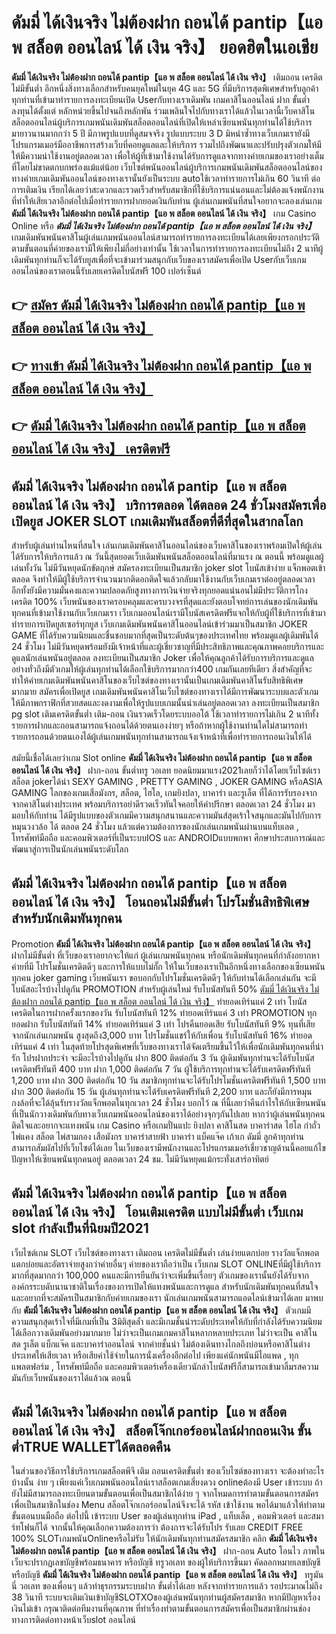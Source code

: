 # ดัมมี่ ได้เงินจริง ไม่ต้องฝาก ถอนได้ pantip【แอ พ สล็อต ออนไลน์ ได้ เงิน จริง】  ยอดฮิตในเอเชีย 

**ดัมมี่ ได้เงินจริง ไม่ต้องฝาก ถอนได้ pantip【แอ พ สล็อต ออนไลน์ ได้ เงิน จริง】** เติมถอน เครดิตไม่มีขั้นต่ำ  อีกหนึ่งสิ่งทางเลือกสำหรับคนยุคใหม่ในยุค 4G และ 5G ที่มีบริการสุดพิเศษสำหรับลูกค้าทุกท่านที่เข้ามาทำรายการลงทะเบียนเปิด Userกับทางเราเดิมพัน เกมคาสิโนออนไลน์ ฝาก ขั้นต่ำ ลงทุนได้ตั้งแต่ หลักหน่วยขึ้นไปจนถึงหลักพัน ร่วมเพลินใจไปกับทางเราได้แล้วในเวลานี้เว็บคาสิโนสล็อตออนไลน์ผู้บริการเกมพนันเดิมพันสล็อตออนไลน์ที่เปิดให้เหล่าเซียนพนันทุกท่านได้ใช้บริการมายาวนานมากกว่า 5 ปี มีภาพรูปแบบที่ดูสมจจริง รูปแบบระบบ 3 D
มิหนำซ้ำทางเว็บเกมเรายังมี โปรแกรมเมอร์มืออาชีพการสร้างเว็บที่คอยดูแลและให้บริการ  รวมไปถึงพัฒนาและปรับปรุงตัวเกมให้มีให้มีความน่าใช้งานอยู่ตลอดเวลา เพื่อให้ผู้ที่เข้ามาใช้งานได้รับการดูแลจากทางค่ายเกมของเราอย่างเต็มที่โดยไม่ขาดตกบกพร่องแม้แต่น้อย เว็บไซต์พนันออนไลน์ผู้บริการเกมพนันเดิมพันสล็อตออนไลน์ของทางค่ายเกมเดิมพันออนไลน์ของทางเรานั้นยังเป็นระบบ autoใช้เวลาทำรายการไม่เกิน 60 วินาที ต่อการเติมเงิน เรียกได้เลยว่าสะดวกและรวดเร็วสำหรับสมาชิกที่ใช้บริการแน่นอนและไม่ต้องแจ้งพนักงานที่ทำให้เสียเวลาอีกต่อไปเมื่อทำรายการฝากยอดเงินกับท่าน
ผู้เล่นเกมพนันที่สนใจอยากจะลองเล่นเกม **ดัมมี่ ได้เงินจริง ไม่ต้องฝาก ถอนได้ pantip【แอ พ สล็อต ออนไลน์ ได้ เงิน จริง】** เกม Casino Online หรือ ***ดัมมี่ ได้เงินจริง ไม่ต้องฝาก ถอนได้ pantip【แอ พ สล็อต ออนไลน์ ได้ เงิน จริง】*** เกมเดิมพันพนันคาสิโนผู้เล่นเกมพนันออนไลน์สามารถทำรายการลงทะเบียนได้เลยเพียงกรอกประวัติตามขั้นตอนที่ค่ายของเรามีให้เพียงไม่กี่อย่างเท่านั้น ใช้เวลาในการทำรายการลงทะเบียนไม่ถึง 2 นาทีผู้เดิมพันทุกท่านก็จะได้รับยูสเพื่อที่จะเข้ามาร่วมสนุกกับเว็บของเราสมัครเพื่อเปิด Userกับเว็บเกมออนไลน์ของเราตอนนี้รับเลยเครดิตโบนัสฟรี 100 เปอร์เซ็นต์ 

## 👉 [สมัคร ดัมมี่ ได้เงินจริง ไม่ต้องฝาก ถอนได้ pantip【แอ พ สล็อต ออนไลน์ ได้ เงิน จริง】](https://archa888.com/)
## 👉 [ทางเข้า ดัมมี่ ได้เงินจริง ไม่ต้องฝาก ถอนได้ pantip【แอ พ สล็อต ออนไลน์ ได้ เงิน จริง】](https://archa888.com/)
## 👉 [ดัมมี่ ได้เงินจริง ไม่ต้องฝาก ถอนได้ pantip【แอ พ สล็อต ออนไลน์ ได้ เงิน จริง】 เครดิตฟรี](https://archa888.com/)

## ดัมมี่ ได้เงินจริง ไม่ต้องฝาก ถอนได้ pantip【แอ พ สล็อต ออนไลน์ ได้ เงิน จริง】 บริการตลอด ได้ตลอด 24 ชั่วโมงสมัครเพื่อเปิดยูส JOKER SLOT เกมเดิมพันสล็อตที่ดีที่สุดในสากลโลก

สำหรับผู้เล่นท่านไหนที่สนใจ เล่นเกมเดิมพันคาสิโนออนไลน์ของเว็บคาสิโนของเราพร้อมเปิดให้ผู้เล่นได้รับการให้บริการแล้ว ณ วันนี้สุดยอดเว็บเดิมพันพนันสล็อตออนไลน์ที่มาแรง ณ ตอนนี้ พร้อมดูแลผู้เล่นทั้งวัน ไม่มีวันหยุดนักขัตฤกษ์ สมัครลงทะเบียนเป็นสมาชิก joker slot โบนัสเข้าง่าย แจ็กพอตเข้าตลอด จึงทำให้มีผู้ใช้บริการจำนวนมากติดอกติดใจแล้วกลับมาใช้งานกับเว็บเกมเราต่ออยู่ตลอดเวลา อีกทั้งยังมีความมั่นคงและความปลอดภัยสูงทางการเงินจ่ายจริงทุกยอดแน่นอนไม่มีประวัติการโกงเครดิต 100% เว็บพนันของเราครอบคลุมและครบวงจรที่สุดและยังตอบโจทย์การเล่นของนักเดิมพันทุกคนที่เข้ามาใช้งานกับเว็บเกมเรา
เว็บเกมออนไลน์เรามีโบนัสเครดิตฟรีแจกให้กับผู้ที่ใช้บริการที่เข้ามาทำรายการเปิดยูสเซอร์ทุกยูส เว็บเกมเดิมพันพนันคาสิโนออนไลน์เข้าร่วมมาเป็นสมาชิก JOKER GAME ที่ได้รับความนิยมและชื่นชอบมากที่สุดเป็นระดับต้นๆของประเทศไทย พร้อมดูแลผู้เดิมพันได้ 24 ชั่วโมง ไม่มีวันหยุดพร้อมยังมีเจ้าหน้าที่และผู้เชี่ยวชาญที่มีประสิทธิภาพและคุณภาพคอยบริการและดูแลนักเล่นพนันอยู่ตลอด ลงทะเบียนเป็นสมาชิก Joker เพื่อให้คุณลูกค้าได้รับการบริการและดูแลอย่างทั่วถึงมีตัวเกมให้ผู้เล่นทุกท่านได้เลือกใช้บริการมากกว่า400 เกมกันเลยทีเดียว
สิ่งสำคัญที่จะทำให้ค่ายเกมเดิมพันพนันคาสิโนของเว็บไซต์ของทางเรานั้นเป็นเกมเดิมพันคาสิโนรับสิทธิพิเศษมากมาย สมัครเพื่อเปิดยูส  เกมเดิมพันพนันคาสิโนเว็บไซต์ของทางเราได้มีการพัฒนาระบบและตัวเกมให้มีภาพกราฟิกที่สวยสดและงดงามเพื่อให้รูปแบบเกมนั้นน่าเล่นอยู่ตลอดเวลา ลงทะเบียนเป็นสมาชิก pg slot เติมเครดิตขั้นต่ำ เติม-ถอน เงินรวดเร็วโดยระบบออโต้ ใช้เวลาทำรายการไม่เกิน 2 นาทีทั้งรายการฝากและถอนสามารถแจ้งถอนได้ด้วยตนเองง่ายๆ หรือถ้าหากผู้ใช้งานท่านใดไม่สามารถทำรายการถอนด้วยตนเองได้ผู้เล่นเกมพนันทุกท่านสามารถแจ้งเจ้าหน้าที่เพื่อทำรายการถอนเงินให้ได้

สมัยนี้เชื่อได้เลยว่าเกม Slot online **ดัมมี่ ได้เงินจริง ไม่ต้องฝาก ถอนได้ pantip【แอ พ สล็อต ออนไลน์ ได้ เงิน จริง】** ฝาก-ถอน ขั้นต่ำทรู วอเลท ยอดนิยมมาแรง2021เลยก็ว่าได้โดยเว็บไซต์เรา สล็อต jokerได้นำ SEXY GAMING , PRETTY GAMING , JOKER GAMING หรือASIA GAMING โลกของเกมเสือมังกร, สล็อต, ไฮโล, เกมยิงปลา, บาคาร่า และรูเล็ต ที่ได้การรับรองจากจากคาสิโนต่างประเทศ พร้อมบริการอย่าดีรวดเร็วทันใจคอยให้คำปรึกษา ตลอดเวลา 24 ชั่วโมง มามอบให้กับท่าน ได้มีรูปแบบของตัวเกมมีความสนุกสนานและความมันส์สุดเร้าใจสนุกและมันไปกับการหมุนวงวล้อ ได้ ตลอด 24 ชั่วโมง แล้วแต่ความต้องการของนักเล่นเกมพนันผ่านบนแท็บเลต , โทรศัพท์มือถือ และคอมพิวเตอร์ที่เป็นระบบIOS และ ANDROIDแบบพกพา ศึกษาประสบการณ์และพัฒนาสู่การเป็นนักเล่นพนันระดับโลก

## ดัมมี่ ได้เงินจริง ไม่ต้องฝาก ถอนได้ pantip【แอ พ สล็อต ออนไลน์ ได้ เงิน จริง】 โอนถอนไม่มีขั้นต่ำ โปรโมชั่นสิทธิพิเศษสำหรับนักเดิมพันทุกคน

 Promotion  **ดัมมี่ ได้เงินจริง ไม่ต้องฝาก ถอนได้ pantip【แอ พ สล็อต ออนไลน์ ได้ เงิน จริง】** ฝากไม่มีขั้นต่ำ ที่เว็บของเราอยากจะให้แก่  ผู้เล่นเกมพนันทุกคน หรือนักเดิมพันทุกคนที่กำลังอยากหาค่ายที่มี โปรโมชั่นเครดิตดีๆ และการให้แบบไม่กั๊ก ให้ในเว็บของเราเป็นอีกหนึ่งทางเลือกของเซียนพนันทุกคน joker gaming เว็บพนันเรา ขอบอกกับโปรโมชั่นเครดิตดีๆ ให้กับท่านได้เลือกเล่นกัน จะมีโบนัสอะไรบ้างไปดูกัน
 PROMOTION สำหรับผู้เล่นใหม่ รับโบนัสทันที 50% [ดัมมี่ ได้เงินจริง ไม่ต้องฝาก ถอนได้ pantip【แอ พ สล็อต ออนไลน์ ได้ เงิน จริง】](https://archa888.com/) ทำยอดเทิร์นแค่ 2 เท่า
โบนัสเครดิตในการฝากครั้งแรกของวัน รับโบนัสทันที 12% ทำยอดเทิร์นแค่ 3 เท่า
 PROMOTION ทุกยอดฝาก รับโบนัสทันที 14% ทำยอดเทิร์นแค่ 3 เท่า
โปรคืนยอดเสีย รับโบนัสทันที 9% ทุนที่เสียจากนักเล่นเกมพนัน สูงสุดถึง3,000 บาท
โปรโมชั่นแชร์ให้กับเพื่อน รับโบนัสทันที 16% ทำยอดเทิร์นแค่ 4 เท่า
ในสุดท้ายโปรสุดพิเศษที่เว็บของทางเราได้จัดเตรียมขึ้นไว้ให้เพื่อนักเดิมพันทุกคนที่น่ารัก โปรฝากประจำ จะมีอะไรบ้างไปดูกัน
ฝาก 800 ติดต่อกัน 3 วัน ผู้เดิมพันทุกท่านจะได้รับโบนัสเครดิตฟรีทันที 400 บาท
ฝาก 1,000 ติดต่อกัน 7 วัน ผู้ใช้บริการทุกท่านจะได้รับเครดิตฟรีทันที 1,200 บาท
ฝาก 300 ติดต่อกัน 10 วัน สมาชิกทุกท่านจะได้รับโปรโมชั่นเครดิตฟรีทันที 1,500 บาท
ฝาก 300 ติดต่อกัน 15 วัน ผู้เล่นทุกท่านจะได้รับเครดิตฟรีทันที 2,200 บาท
และก็ยังมีการหมุนกงล้อที่จะได้ลุ้นรับรางวัลแจ็กพอตในทุกเวลา 24 ชั่วโมง บอกไว้ ณ ที่นี้เลยว่าคืนกำไรให้กับเซียนพนันที่เป็นนักวางเดิมพันกับทางเว็บเกมพนันออนไลน์ของเราได้อย่างจุกๆกันไปเลย หากว่าผู้เล่นพนันทุกคนติดใจและอยากจะแทงพนัน เกม Casino หรือเกมปั่นแปะ ยิงปลา คาสิโนสด บาคาร่าสด ไฮโล กำถั่ว ไพ่แคง สล็อต ไพ่สามกอง เสือมังกร บาคาร่าสายฟ้า บาคาร่า แบ็คแจ๊ค เก้าเก ดัมมี่ ลูกค้าทุกท่านสามารถสัมผัสไปที่เว็บไซต์ได้เลย ในเว็บของเรามีพนักงานและโปรแกรมเมอร์เชี่ยวชาญด้านนี้คอยแก้ไขปัญหาให้เซียนพนันทุกคนอยู่ ตลอดเวลา 24 ชม. ไม่มีวันหยุดแม้กระทั่งเสาร์อาทิตย์

## ดัมมี่ ได้เงินจริง ไม่ต้องฝาก ถอนได้ pantip【แอ พ สล็อต ออนไลน์ ได้ เงิน จริง】 โอนเติมเครดิต แบบไม่มีขั้นต่ำ  เว็บเกม slot กำลังเป็นที่นิยมปี2021

เว็บไซต์เกม SLOT เว็บไซต์ของทางเรา เติมถอน เครดิตไม่มีขั้นต่ำ เล่นง่ายแตกบ่อย รางวัลแจ็กพอตแตกบ่อยและอัตราจ่ายสูงกว่าค่ายอื่นๆ ค่ายของเราถือว่าเป็น เว็บเกม SLOT ONLINEที่มีผู้ใช้บริการมากที่สุดมากกว่า 100,000 คนและมีการยืนยันว่าจะเพิ่มขึ้นเรื่อยๆ ตัวเกมของเรานั้นยังได้รับจากองค์กรระบดับนานาชาติในเรื่องของการเปิดให้แทงพนันและการดูแล สำหรับนักเดิมพันทุกคนที่สนใจและอยากที่จะสมัครเป็นสมาชิกกับค่ายเกมของเรา นักเล่นเกมพนันสามารถแอดไลน์เข้ามาได้เลย
	มาพบกับ **ดัมมี่ ได้เงินจริง ไม่ต้องฝาก ถอนได้ pantip【แอ พ สล็อต ออนไลน์ ได้ เงิน จริง】** ตัวเกมมีความสนุกสุดเร้าใจที่มีเกมที่เป็น 3มิติสุดล้ำ และมีเกมชั้นนำระดับประเทศให้กับที่กำลังได้รับความนิยมได้เลือกวางเดิมพันอย่างมากมาย  ไม่ว่าจะเป็นเกมเกมคาสิโนหลากหลายประเภท ไม่ว่าจะเป็น คาสิโนสด รูเล็ต แบ็กแจ๊ค และบาคาร่าออนไลน์ จากค่ายชั้นนำ ไม่ต้องเดินทางไกลถึงบ่อนหรือคาสิโนต่างประเทศให้เสียเวลา หรือเสียค่าใช้จ่ายในการนั่งเครื่องอีกต่อไป เพียงแค่นักพนันมีไอแพด , ทุกแพลตฟอร์ม , โทรศัพท์มือถือ และคอมพิวเตอร์เครื่องเดียวนักล่าโบนัสฟรีก็สามารถเข้ามาลิ้มรสความมันกับเว็บพนันของเราได้แล้วณ ตอนนี้

## ดัมมี่ ได้เงินจริง ไม่ต้องฝาก ถอนได้ pantip【แอ พ สล็อต ออนไลน์ ได้ เงิน จริง】 สล็อตโจ๊กเกอร์ออนไลน์ฝากถอนเงิน ขั้นต่ำTRUE WALLETได้ตลอดคืน

ในส่วนของวิธีการใช้บริการเกมสล็อตพีจี เติม ถอนเครดิตขั้นต่ำ ของเว็บไซต์ของทางเรา จะต้องทำอะไรบ้างนั้น ง่าย ๆ เพียงแค่เว็บเกมพนันออนไลน์เราสล็อตเกมเสี่ยงดวง onlineต้องมี User เข้าระบบ ถ้ายังไม่มีสามารถลงทะเบียนตามขั้นตอนเพื่อเป็นสมาชิกได้ง่าย ๆ จากโหมดการทำตามขั้นตอนการสมัครเพื่อเป็นสมาชิกในช่อง Menu สล็อตโจ๊กเกอร์ออนไลน์จึงจะได้ รหัส เข้าใช้งาน พอได้มาแล้วให้ทำตามขั้นตอนบนมือถือ ต่อไปนี้
เข้าระบบ User  ของผู้เล่นทุกท่าน iPad , แท็บเล็ต , คอมพิวเตอร์ และสมาร์ทโฟนก็ได้
จากนั้นให้คุณเลือกความต้องการว่า ต้องการจะได้รับโปร รับเลย CREDIT FREE 100% SLOTเกมพนันOnlineหรือไม่รับ
ให้นักเดิมพันทุกท่านสมัครสมาชิก คลิก **ดัมมี่ ได้เงินจริง ไม่ต้องฝาก ถอนได้ pantip【แอ พ สล็อต ออนไลน์ ได้ เงิน จริง】** ฝาก-ถอน Auto โอนไว ภาพในเว็บจะปรากฏเลขบัญชีพร้อมธนาคาร หรือบัญชี ทรูวอเลท ของผู้ให้บริการขึ้นมา
คัดลอกหมายเลขบัญชี หรือบัญชี **ดัมมี่ ได้เงินจริง ไม่ต้องฝาก ถอนได้ pantip【แอ พ สล็อต ออนไลน์ ได้ เงิน จริง】** ทรูมันนี่ วอเลท ของเพื่อนๆ แล้วทำธุรกรรมระบบฝาก ขั้นต่ำได้เลย
หลังจากทำรายการแล้ว รอประมาณไม่ถึง 38 วินาที ระบบจะเติมเงินเข้าบัญชีSLOTXOของผู้เล่นพนันทุกท่านผู้สมัครสมาชิก
หากมีปัญหาเรื่องเงินไม่เข้า กรุณาติดต่อทีมงานที่คุณภาพ ที่ทำเรื่องทำตามขั้นตอนการสมัครเพื่อเป็นสมาชิกผ่านช่องทางการติดต่อทางหน้าเว็บslot ออนไลน์


